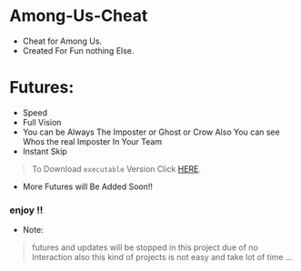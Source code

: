 # Among-Us-Cheat

* Cheat for Among Us.
* Created  For Fun nothing  Else.

# Futures:
* Speed
* Full Vision
* You can be Always  The  Imposter or Ghost or Crow Also You can see Whos  the real Imposter In Your Team 
* Instant Skip
> To Download `executable` Version Click [HERE](https://github.com/walczy/Among-Us-Cheat/releases/tag/Among-Us ).
* More Futures will  Be Added Soon!!
### enjoy !!
* Note:
> futures and updates will be stopped  in this project due of no Interaction also this kind of projects is not easy and  take lot of time ...
